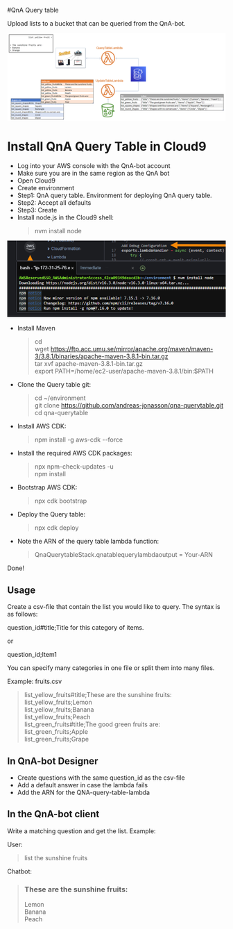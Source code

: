 #QnA Query table

Upload lists to a bucket that can be queried from the QnA-bot.

![Design](design.png)

# Install QnA Query Table in Cloud9

* Log into your AWS console with the QnA-bot account
* Make sure you are in the same region as the QnA bot
* Open Cloud9
* Create environment
* Step1: QnA query table. Environment for deploying QnA query table.
* Step2: Accept all defaults
* Step3: Create
* Install node.js in the Cloud9 shell:
  > nvm install node
>
![install_node.png](install_node.png)

* Install Maven
  > cd \
  > wget https://ftp.acc.umu.se/mirror/apache.org/maven/maven-3/3.8.1/binaries/apache-maven-3.8.1-bin.tar.gz \
  > tar xvf apache-maven-3.8.1-bin.tar.gz \
  > export PATH=/home/ec2-user/apache-maven-3.8.1/bin:$PATH

* Clone the Query table git:
  > cd ~/environment \
  > git clone https://github.com/andreas-jonasson/qna-querytable.git \
  > cd qna-querytable

* Install AWS CDK:
  > npm install -g aws-cdk --force

* Install the required AWS CDK packages:
  > npx npm-check-updates -u \
  > npm install

* Bootstrap AWS CDK:
  > npx cdk bootstrap

* Deploy the Query table:
  > npx cdk deploy

* Note the ARN of the query table lambda function:
  > QnaQuerytableStack.qnatablequerylambdaoutput = Your-ARN

Done!

## Usage

Create a csv-file that contain the list you would like to query. The syntax is
as follows:

question_id#title;Title for this category of items.

or

question_id;Item1

You can specify many categories in one file or split them into many files.

Example: fruits.csv

> list_yellow_fruits#title;These are the sunshine fruits: \
list_yellow_fruits;Lemon \
list_yellow_fruits;Banana \
list_yellow_fruits;Peach \
list_green_fruits#title;The good green fruits are: \
list_green_fruits;Apple \
list_green_fruits;Grape 

## In QnA-bot Designer
* Create questions with the same question_id as the csv-file
* Add a default answer in case the lambda fails
* Add the ARN for the QNA-query-table-lambda

## In the QnA-bot client
Write a matching question and get the list. Example:

User:
> list the sunshine fruits

Chatbot:
> ### These are the sunshine fruits:
>Lemon\
Banana\
Peach

